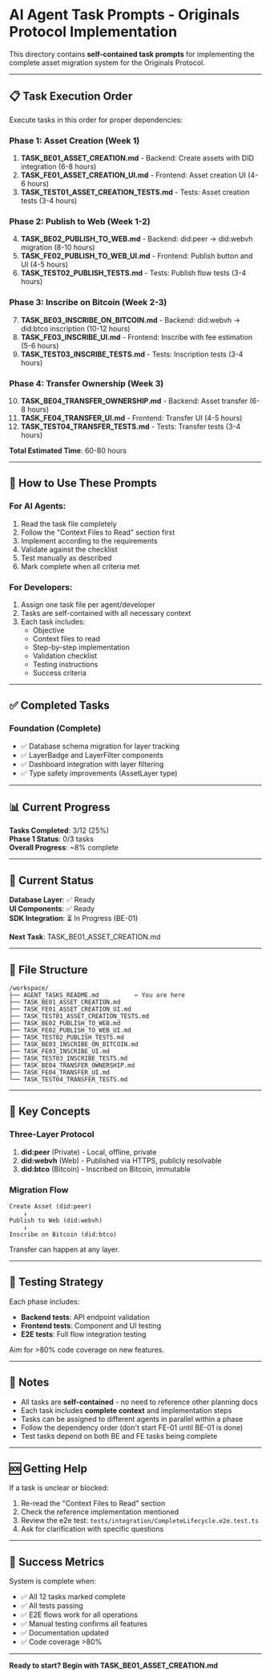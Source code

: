 # AI Agent Task Prompts - Originals Protocol Implementation

This directory contains **self-contained task prompts** for implementing the complete asset migration system for the Originals Protocol.

---

## 📋 Task Execution Order

Execute tasks in this order for proper dependencies:

### Phase 1: Asset Creation (Week 1)
1. **TASK_BE01_ASSET_CREATION.md** - Backend: Create assets with DID integration (6-8 hours)
2. **TASK_FE01_ASSET_CREATION_UI.md** - Frontend: Asset creation UI (4-6 hours)
3. **TASK_TEST01_ASSET_CREATION_TESTS.md** - Tests: Asset creation tests (3-4 hours)

### Phase 2: Publish to Web (Week 1-2)
4. **TASK_BE02_PUBLISH_TO_WEB.md** - Backend: did:peer → did:webvh migration (8-10 hours)
5. **TASK_FE02_PUBLISH_TO_WEB_UI.md** - Frontend: Publish button and UI (4-5 hours)
6. **TASK_TEST02_PUBLISH_TESTS.md** - Tests: Publish flow tests (3-4 hours)

### Phase 3: Inscribe on Bitcoin (Week 2-3)
7. **TASK_BE03_INSCRIBE_ON_BITCOIN.md** - Backend: did:webvh → did:btco inscription (10-12 hours)
8. **TASK_FE03_INSCRIBE_UI.md** - Frontend: Inscribe with fee estimation (5-6 hours)
9. **TASK_TEST03_INSCRIBE_TESTS.md** - Tests: Inscription tests (3-4 hours)

### Phase 4: Transfer Ownership (Week 3)
10. **TASK_BE04_TRANSFER_OWNERSHIP.md** - Backend: Asset transfer (6-8 hours)
11. **TASK_FE04_TRANSFER_UI.md** - Frontend: Transfer UI (4-5 hours)
12. **TASK_TEST04_TRANSFER_TESTS.md** - Tests: Transfer tests (3-4 hours)

**Total Estimated Time**: 60-80 hours

---

## 🚀 How to Use These Prompts

### For AI Agents:
1. Read the task file completely
2. Follow the "Context Files to Read" section first
3. Implement according to the requirements
4. Validate against the checklist
5. Test manually as described
6. Mark complete when all criteria met

### For Developers:
1. Assign one task file per agent/developer
2. Tasks are self-contained with all necessary context
3. Each task includes:
   - Objective
   - Context files to read
   - Step-by-step implementation
   - Validation checklist
   - Testing instructions
   - Success criteria

---

## ✅ Completed Tasks

### Foundation (Complete)
- ✅ Database schema migration for layer tracking
- ✅ LayerBadge and LayerFilter components
- ✅ Dashboard integration with layer filtering
- ✅ Type safety improvements (AssetLayer type)

---

## 📊 Current Progress

**Tasks Completed**: 3/12 (25%)  
**Phase 1 Status**: 0/3 tasks  
**Overall Progress**: ~8% complete

---

## 🎯 Current Status

**Database Layer**: ✅ Ready  
**UI Components**: ✅ Ready  
**SDK Integration**: ⏳ In Progress (BE-01)

**Next Task**: TASK_BE01_ASSET_CREATION.md

---

## 📁 File Structure

```
/workspace/
├── AGENT_TASKS_README.md          ← You are here
├── TASK_BE01_ASSET_CREATION.md
├── TASK_FE01_ASSET_CREATION_UI.md
├── TASK_TEST01_ASSET_CREATION_TESTS.md
├── TASK_BE02_PUBLISH_TO_WEB.md
├── TASK_FE02_PUBLISH_TO_WEB_UI.md
├── TASK_TEST02_PUBLISH_TESTS.md
├── TASK_BE03_INSCRIBE_ON_BITCOIN.md
├── TASK_FE03_INSCRIBE_UI.md
├── TASK_TEST03_INSCRIBE_TESTS.md
├── TASK_BE04_TRANSFER_OWNERSHIP.md
├── TASK_FE04_TRANSFER_UI.md
└── TASK_TEST04_TRANSFER_TESTS.md
```

---

## 🔑 Key Concepts

### Three-Layer Protocol
1. **did:peer** (Private) - Local, offline, private
2. **did:webvh** (Web) - Published via HTTPS, publicly resolvable
3. **did:btco** (Bitcoin) - Inscribed on Bitcoin, immutable

### Migration Flow
```
Create Asset (did:peer)
    ↓
Publish to Web (did:webvh)
    ↓
Inscribe on Bitcoin (did:btco)
```

Transfer can happen at any layer.

---

## 🧪 Testing Strategy

Each phase includes:
- **Backend tests**: API endpoint validation
- **Frontend tests**: Component and UI testing
- **E2E tests**: Full flow integration testing

Aim for >80% code coverage on new features.

---

## 📝 Notes

- All tasks are **self-contained** - no need to reference other planning docs
- Each task includes **complete context** and implementation steps
- Tasks can be assigned to different agents in parallel within a phase
- Follow the dependency order (don't start FE-01 until BE-01 is done)
- Test tasks depend on both BE and FE tasks being complete

---

## 🆘 Getting Help

If a task is unclear or blocked:
1. Re-read the "Context Files to Read" section
2. Check the reference implementation mentioned
3. Review the e2e test: `tests/integration/CompleteLifecycle.e2e.test.ts`
4. Ask for clarification with specific questions

---

## 🎉 Success Metrics

System is complete when:
- ✅ All 12 tasks marked complete
- ✅ All tests passing
- ✅ E2E flows work for all operations
- ✅ Manual testing confirms all features
- ✅ Documentation updated
- ✅ Code coverage >80%

---

**Ready to start? Begin with TASK_BE01_ASSET_CREATION.md**
